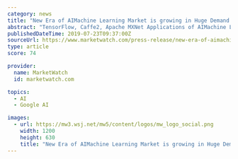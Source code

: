 ```yaml
---
category: news
title: "New Era of AIMachine Learning Market is growing in Huge Demand in 2019 | GOOGLE, IBM, BAIDU, SOUNDHOUND, ZEBRA MEDICAL VISION, PRISMA"
abstract: "TensorFlow, Caffe2, Apache MXNet Applications of AIMachine Learning covered are:Automotive, Santific Research, Big Date, Other The AIMachine Learning report offers detailed profiles of the key players to bring out a clear view of the competitive landscape ..."
publishedDateTime: 2019-07-23T09:37:00Z
sourceUrl: https://www.marketwatch.com/press-release/new-era-of-aimachine-learning-market-is-growing-in-huge-demand-in-2019-google-ibm-baidu-soundhound-zebra-medical-vision-prisma-2019-07-23
type: article
score: 74

provider:
  name: MarketWatch
  id: marketwatch.com

topics:
  - AI
  - Google AI

images:
  - url: https://mw3.wsj.net/mw5/content/logos/mw_logo_social.png
    width: 1200
    height: 630
    title: "New Era of AIMachine Learning Market is growing in Huge Demand in 2019 | GOOGLE, IBM, BAIDU, SOUNDHOUND, ZEBRA MEDICAL VISION, PRISMA"
---
```

